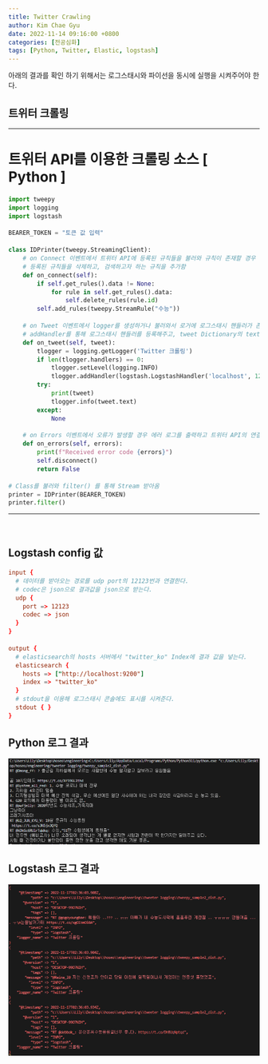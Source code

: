 ```yaml
---
title: Twitter Crawling
author: Kim Chae Gyu
date: 2022-11-14 09:16:00 +0800
categories: [전공심화]
tags: [Python, Twitter, Elastic, logstash]
---
```


아래의 결과를 확인 하기 위해서는 로그스태시와 파이선을 동시에 실행을 시켜주어야 한다.

## 트위터 크롤링
---
# 트위터 API를 이용한 크롤링 소스 [ Python ]

```python
import tweepy
import logging
import logstash

BEARER_TOKEN = "토큰 값 입력"

class IDPrinter(tweepy.StreamingClient):
    # on Connect 이벤트에서 트위터 API에 등록된 규칙들을 불러와 규칙이 존재할 경우
    # 등록된 규칙들을 삭제하고, 검색하고자 하는 규칙을 추가함
    def on_connect(self):
        if self.get_rules().data != None:
            for rule in self.get_rules().data:
                self.delete_rules(rule.id)
        self.add_rules(tweepy.StreamRule("수능"))

    # on Tweet 이벤트에서 logger를 생성하거나 불러와서 로거에 로그스태시 핸들러가 존재하지 않는다면
    # addHandler를 통해 로그스태시 핸들러를 등록해주고, tweet Dictionary의 text를 info Level의 로거를 출력함
    def on_tweet(self, tweet):
        tlogger = logging.getLogger('Twitter 크롤링')
        if len(tlogger.handlers) == 0:
            tlogger.setLevel(logging.INFO)
            tlogger.addHandler(logstash.LogstashHandler('localhost', 12123, version=1))
        try:
            print(tweet)
            tlogger.info(tweet.text)
        except:
            None

    # on Errors 이벤트에서 오류가 발생할 경우 에러 로그를 출력하고 트위터 API의 연결을 종료함
    def on_errors(self, errors):
        print(f"Received error code {errors}")
        self.disconnect()
        return False

# Class를 불러와 filter() 를 통해 Stream 받아옴
printer = IDPrinter(BEARER_TOKEN)
printer.filter()
```

---
<br>

## Logstash config 값

```conf
input {
  # 데이터를 받아오는 경로를 udp port의 12123번과 연결한다.
  # codec은 json으로 결과값을 json으로 받는다.
  udp {
    port => 12123
    codec => json
  }
}

output {
  # elasticsearch의 hosts 서버에서 "twitter_ko" Index에 결과 값을 넣는다.
  elasticsearch {
    hosts => ["http://localhost:9200"]
    index => "twitter_ko"
  }
  # stdout을 이용해 로그스태시 콘솔에도 표시를 시켜준다.
  stdout { }
}
```

## Python 로그 결과
![Python Log](/assets/img/twitter/logstash_python_log.png)

## Logstash 로그 결과
![Python Log](/assets/img/twitter/logstash_log.png)